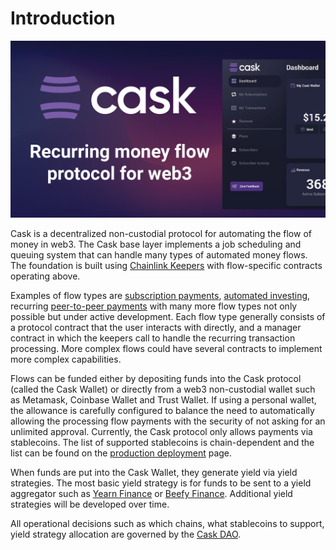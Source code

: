 # Introduction

![Cask Title](<.gitbook/assets/cask_title.png>)

Cask is a decentralized non-custodial protocol for automating the flow of money in web3. The Cask base layer
implements a job scheduling and queuing system that can handle many types of automated money flows. The foundation
is built using [Chainlink Keepers](https://docs.chain.link/docs/chainlink-keepers/introduction/) with flow-specific
contracts operating above. 

Examples of flow types are [subscription payments](/flows/subscriptions.md), [automated investing](/flows/autobuy.md),
recurring [peer-to-peer payments](/flows/peer-to-peer.md) with many more flow types not only possible but under 
active development. Each flow type generally consists of a protocol contract that the user interacts with directly,
and a manager contract in which the keepers call to handle the recurring transaction processing. More complex flows
could have several contracts to implement more complex capabilities.

Flows can be funded either by depositing funds into the Cask protocol (called the Cask Wallet) or 
directly from a web3 non-custodial wallet such as Metamask, Coinbase Wallet and  Trust Wallet. If using a personal
wallet, the allowance is carefully configured to balance the need to automatically allowing the processing flow payments
with the security of not asking for an unlimited approval. Currently, the Cask protocol only allows payments via 
stablecoins. The list of supported stablecoins is chain-dependent and the list can be found on the 
[production deployment](/deployments/production.md) page.

When funds are put into the Cask Wallet, they generate yield via yield strategies. The most basic yield strategy
is for funds to be sent to a yield aggregator such as [Yearn Finance](https://yearn.finance/) or 
[Beefy Finance](https://beefy.finance/). Additional yield strategies will be developed over time.

All operational decisions such as which chains, what stablecoins to support, yield strategy allocation are governed
by the [Cask DAO](cask-dao.md).

